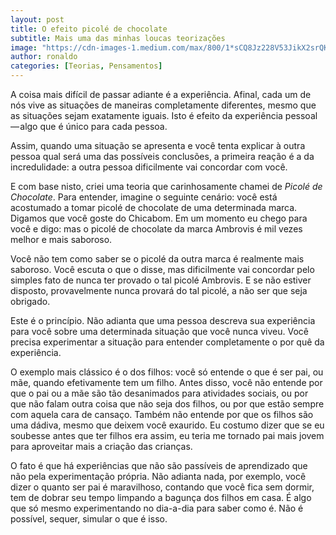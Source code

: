```yaml
---
layout: post
title: O efeito picolé de chocolate
subtitle: Mais uma das minhas loucas teorizações
image: "https://cdn-images-1.medium.com/max/800/1*sCQ8Jz228V53JikX2srQKg.jpeg"
author: ronaldo
categories: [Teorias, Pensamentos]
---
```


A coisa mais difícil de passar adiante é a experiência. Afinal, cada um de nós
vive as situações de maneiras completamente diferentes, mesmo que as situações
sejam exatamente iguais. Isto é efeito da experiência pessoal — algo que é único
para cada pessoa.

Assim, quando uma situação se apresenta e você tenta explicar à outra pessoa
qual será uma das possíveis conclusões, a primeira reação é a da incredulidade:
a outra pessoa dificilmente vai concordar com você.

E com base nisto, criei uma teoria que carinhosamente chamei de *Picolé de
Chocolate*. Para entender, imagine o seguinte cenário: você está acostumado a
tomar picolé de chocolate de uma determinada marca. Digamos que você goste do
Chicabom. Em um momento eu chego para você e digo: mas o picolé de chocolate da
marca Ambrovis é mil vezes melhor e mais saboroso.

Você não tem como saber se o picolé da outra marca é realmente mais saboroso.
Você escuta o que o disse, mas dificilmente vai concordar pelo simples fato de
nunca ter provado o tal picolé Ambrovis. E se não estiver disposto,
provavelmente nunca provará do tal picolé, a não ser que seja obrigado.

Este é o princípio. Não adianta que uma pessoa descreva sua experiência para
você sobre uma determinada situação que você nunca viveu. Você precisa
experimentar a situação para entender completamente o por quê da experiência.

O exemplo mais clássico é o dos filhos: você só entende o que é ser pai, ou mãe,
quando efetivamente tem um filho. Antes disso, você não entende por que o pai ou
a mãe são tão desanimados para atividades sociais, ou por que não falam outra
coisa que não seja dos filhos, ou por que estão sempre com aquela cara de
cansaço. Também não entende por que os filhos são uma dádiva, mesmo que deixem
você exaurido. Eu costumo dizer que se eu soubesse antes que ter filhos era
assim, eu teria me tornado pai mais jovem para aproveitar mais a criação das
crianças.

O fato é que há experiências que não são passíveis de aprendizado que não pela
experimentação própria. Não adianta nada, por exemplo, você dizer o quanto ser
pai é maravilhoso, contando que você fica sem dormir, tem de dobrar seu tempo
limpando a bagunça dos filhos em casa. É algo que só mesmo experimentando no
dia-a-dia para saber como é. Não é possível, sequer, simular o que é isso.
